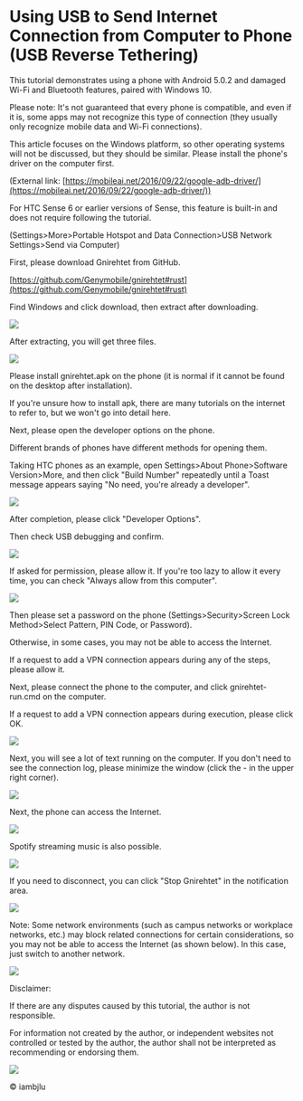 # Using USB to Send Internet Connection from Computer to Phone (USB Reverse Tethering)

This tutorial demonstrates using a phone with Android 5.0.2 and damaged Wi-Fi and Bluetooth features, paired with Windows 10.

Please note: It's not guaranteed that every phone is compatible, and even if it is, some apps may not recognize this type of connection (they usually only recognize mobile data and Wi-Fi connections).

This article focuses on the Windows platform, so other operating systems will not be discussed, but they should be similar. Please install the phone's driver on the computer first.

(External link: [https://mobileai.net/2016/09/22/google-adb-driver/](https://mobileai.net/2016/09/22/google-adb-driver/))

For HTC Sense 6 or earlier versions of Sense, this feature is built-in and does not require following the tutorial.

(Settings>More>Portable Hotspot and Data Connection>USB Network Settings>Send via Computer)

First, please download Gnirehtet from GitHub.

[https://github.com/Genymobile/gnirehtet#rust](https://github.com/Genymobile/gnirehtet#rust)

Find Windows and click download, then extract after downloading.

[![](https://static-a1.steveyi.net/media/blog/2020/04/usb-reverse-tethering-2.png)](https://github.com/Genymobile/gnirehtet#rust)

After extracting, you will get three files.

![](https://static-a1.steveyi.net/media/blog/2020/04/usb-reverse-tethering-3.png)

Please install gnirehtet.apk on the phone (it is normal if it cannot be found on the desktop after installation).

If you're unsure how to install apk, there are many tutorials on the internet to refer to, but we won't go into detail here.

Next, please open the developer options on the phone.

Different brands of phones have different methods for opening them.

Taking HTC phones as an example, open Settings>About Phone>Software Version>More, and then click "Build Number" repeatedly until a Toast message appears saying "No need, you're already a developer".

![](https://static-a1.steveyi.net/media/blog/2020/04/usb-reverse-tethering-4.png)

After completion, please click "Developer Options".

Then check USB debugging and confirm.

![](https://static-a1.steveyi.net/media/blog/2020/04/usb-reverse-tethering-5.png)

If asked for permission, please allow it. If you're too lazy to allow it every time, you can check "Always allow from this computer".

![](https://static-a1.steveyi.net/media/blog/2020/04/usb-reverse-tethering-6.png)

Then please set a password on the phone (Settings>Security>Screen Lock Method>Select Pattern, PIN Code, or Password).

Otherwise, in some cases, you may not be able to access the Internet.

If a request to add a VPN connection appears during any of the steps, please allow it.

Next, please connect the phone to the computer, and click gnirehtet-run.cmd on the computer.

If a request to add a VPN connection appears during execution, please click OK.

![](https://static-a1.steveyi.net/media/blog/2020/04/usb-reverse-tethering-7.png)

Next, you will see a lot of text running on the computer. If you don't need to see the connection log, please minimize the window (click the - in the upper right corner).

![](https://static-a1.steveyi.net/media/blog/2020/04/usb-reverse-tethering-8.png)

Next, the phone can access the Internet.

![](https://static-a1.steveyi.net/media/blog/2020/04/usb-reverse-tethering-9.png)

Spotify streaming music is also possible.

![](https://static-a1.steveyi.net/media/blog/2020/04/usb-reverse-tethering-10.png)

If you need to disconnect, you can click "Stop Gnirehtet" in the notification area.

![](https://static-a1.steveyi.net/media/blog/2020/04/usb-reverse-tethering-11.png)

Note: Some network environments (such as campus networks or workplace networks, etc.) may block related connections for certain considerations, so you may not be able to access the Internet (as shown below). In this case, just switch to another network.

![](https://static-a1.steveyi.net/media/blog/2020/04/usb-reverse-tethering-12.png)

Disclaimer:

If there are any disputes caused by this tutorial, the author is not responsible.

For information not created by the author, or independent websites not controlled or tested by the author, the author shall not be interpreted as recommending or endorsing them.

![](https://static-a1.steveyi.net/media/blog/2020/04/cc.png)

© iambjlu
